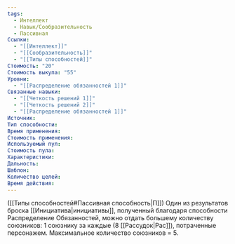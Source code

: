 ```yaml
---
tags:
  - Интеллект
  - Навык/Сообразительность
  - Пассивная
Ссылки:
  - "[[Интеллект]]"
  - "[[Сообразительность]]"
  - "[[Типы способностей]]"
Стоимость: "20"
Стоимость выкупа: "55"
Уровни:
  - "[[Распределение обязанностей 1]]"
Связанные навыки:
  - "[[Четкость решений 1]]"
  - "[[Четкость решений 2]]"
  - "[[Распределение обязанностей 1]]"
Источник:
Тип способности:
Время применения:
Стоимость применения:
Используемый пул:
Стоимость пула:
Характеристики:
Дальность:
Шаблон:
Количество целей:
Время действия:
---
```

([[Типы способностей#Пассивная способность|П]]) Один из результатов броска [[Инициатива|инициативы]], полученный благодаря способности Распределение Обязанностей, можно отдать большему количеству союзников: 1 союзнику за каждые (8 [[Рассудок|Рас]]), потраченные персонажем. Максимальное количество союзников = 5. 